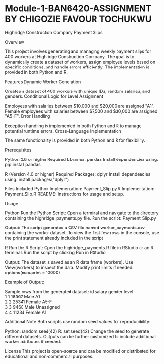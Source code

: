 # Module-1-BAN6420-ASSIGNMENT BY CHIGOZIE FAVOUR TOCHUKWU

Highridge Construction Company Payment Slips

Overview

This project involves generating and managing weekly payment slips for 400 workers at Highridge Construction Company. The goal is to dynamically create a dataset of workers, assign employee levels based on specific conditions, and handle errors efficiently. The implementation is provided in both Python and R.

Features
Dynamic Worker Generation

Creates a dataset of 400 workers with unique IDs, random salaries, and genders.
Conditional Logic for Level Assignment

Employees with salaries between $10,000 and $20,000 are assigned "A1".
Female employees with salaries between $7,500 and $30,000 are assigned "A5-F".
Error Handling

Exception handling is implemented in both Python and R to manage potential runtime errors.
Cross-Language Implementation

The same functionality is provided in both Python and R for flexibility.

Prerequisites

Python 3.8 or higher
Required Libraries:
pandas
Install dependencies using: pip install pandas  

R (Version 4.0 or higher)
Required Packages:
dplyr
Install dependencies using: install.packages("dplyr")  

Files Included
Python Implementation: Payment_Slip.py
R Implementation: Payment_Slip.R
README: Instructions for usage and setup.


Usage

Python
Run the Python Script:
Open a terminal and navigate to the directory containing the highridge_payments.py file.
Run the script: Payment_Slip.py  

Output:
The script generates a CSV file named worker_payments.csv containing the worker dataset.
To view the first few rows in the console, use the print statement already included in the script



R
Run the R Script:
Open the highridge_payments.R file in RStudio or an R terminal.
Run the script by clicking Run in RStudio

Output: The dataset is saved as an R data frame (workers).
Use View(workers) to inspect the data.
Modify print limits if needed: options(max.print = 10000)  


Example of Output:

Sample rows from the generated dataset:
   id  salary gender    level  
1   1  18567   Male      A1  
2   2  25341 Female    A5-F  
3   3   9468   Male Unassigned  
4   4  11234 Female      A1  


Additional Note
Both scripts use random seed values for reproducibility:

Python: random.seed(42)
R: set.seed(42)
Change the seed to generate different datasets.
Outputs can be further customized to include additional worker attributes if needed.

License
This project is open-source and can be modified or distributed for educational and non-commercial purposes.








